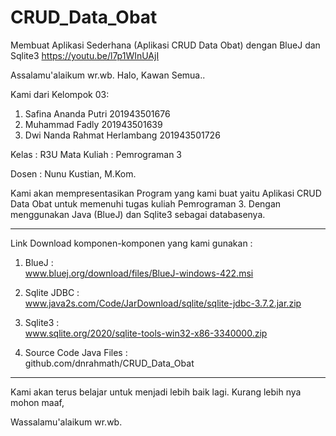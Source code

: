 # CRUD_Data_Obat


Membuat Aplikasi Sederhana (Aplikasi CRUD Data Obat) dengan BlueJ dan Sqlite3
https://youtu.be/l7p1WInUAjI



Assalamu'alaikum wr.wb.
Halo, Kawan Semua..



Kami dari Kelompok 03:

1. Safina Ananda Putri                     201943501676
2. Muhammad Fadly                          201943501639
3. Dwi Nanda Rahmat Herlambang             201943501726



Kelas              : R3U
Mata Kuliah   : Pemrograman 3

Dosen             : Nunu Kustian, M.Kom.





Kami akan mempresentasikan Program yang kami buat yaitu Aplikasi CRUD Data Obat untuk memenuhi tugas kuliah Pemrograman 3. Dengan menggunakan Java (BlueJ) dan Sqlite3 sebagai databasenya.



--------------------------------------------------------------------------------------------

Link Download komponen-komponen yang kami gunakan :

1. BlueJ   :   
www.bluej.org/download/files/BlueJ-windows-422.msi

2. Sqlite JDBC   :   
www.java2s.com/Code/JarDownload/sqlite/sqlite-jdbc-3.7.2.jar.zip

3. Sqlite3   :   
www.sqlite.org/2020/sqlite-tools-win32-x86-3340000.zip

4. Source Code Java Files   :   
github.com/dnrahmath/CRUD_Data_Obat


--------------------------------------------------------------------------------------------

Kami akan terus belajar untuk menjadi lebih baik lagi.
Kurang lebih nya mohon maaf,

Wassalamu'alaikum wr.wb.

